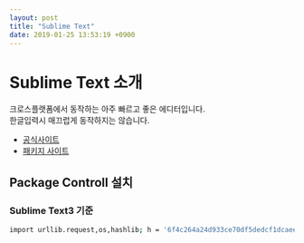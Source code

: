 ```yaml
---
layout: post
title: "Sublime Text"
date: 2019-01-25 13:53:19 +0900
---
```


# Sublime Text 소개

크로스플랫폼에서 동작하는 아주 빠르고 좋은 에디터입니다.  
한글입력시 매끄럽게 동작하지는 않습니다.

- [공식사이트](https://www.sublimetext.com/)
- [패키지 사이트](https://packagecontrol.io/)

## Package Controll 설치

### Sublime Text3 기준

```sh
import urllib.request,os,hashlib; h = '6f4c264a24d933ce70df5dedcf1dcaee' + 'ebe013ee18cced0ef93d5f746d80ef60'; pf = 'Package Control.sublime-package'; ipp = sublime.installed_packages_path(); urllib.request.install_opener( urllib.request.build_opener( urllib.request.ProxyHandler()) ); by = urllib.request.urlopen( 'http://packagecontrol.io/' + pf.replace(' ', '%20')).read(); dh = hashlib.sha256(by).hexdigest(); print('Error validating download (got %s instead of %s), please try manual install' % (dh, h)) if dh != h else open(os.path.join( ipp, pf), 'wb' ).write(by)
```
